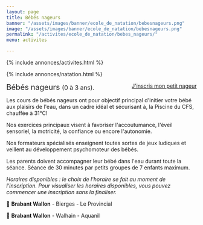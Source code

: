 ```yaml
---
layout: page
title: Bébés nageurs
banner: "/assets/images/banner/ecole_de_natation/bebesnageurs.png"
image: "/assets/images/banner/ecole_de_natation/bebesnageurs.png"
permalink: "/activites/ecole_de_natation/bebes_nageurs/"
menu: activites

---
```

{% include annonces/activites.html %}

{% include annonces/natation.html %}

<div class="col-md-4" style="float: right; margin-bottom: 20px;">
	<a href="https://www12.iclub.be/myiclub3_CFS_register.asp?ClubID=559&LG=FR&Categorie=5" class="btn btn-block btn-info-filled" target="_blank">J'inscris mon petit nageur</a>
</div>

<span style="font-size:20px">Bébés nageurs </span><span style="font-size:16px">(0 à 3 ans).</span>

Les cours de bébés nageurs ont pour objectif principal d'initier votre bébé aux plaisirs de l'eau, dans un cadre idéal et sécurisant à, la Piscine du CFS, chauffée à 31°C!

Nos exercices principaux visent à favoriser l'accoutumance, l'éveil sensoriel, la motricité, la confiance ou encore l'autonomie.

Nos formateurs spécialisés enseignent toutes sortes de jeux ludiques et veillent au développement psychomoteur des bébés.

Les parents doivent accompagner leur bébé dans l'eau durant toute la séance. Séance de 30 minutes par petits groupes de 7 enfants maximum.

*Horaires disponibles : le choix de l'horaire se fait au moment de l'inscription. Pour visualiser les horaires disponibles, vous pouvez commencer une inscription sans la finaliser.*

📍 **Brabant Wallon** - Bierges - Le Provincial

📍 **Brabant Wallon** - Walhain - Aquanil